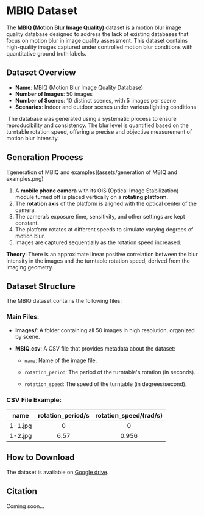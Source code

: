 # MBIQ Dataset

The **MBIQ (Motion Blur Image Quality)** dataset is a motion blur image quality database designed to address the lack of existing databases that focus on motion blur in image quality assessment. This dataset contains high-quality images captured under controlled motion blur conditions with quantitative ground truth labels.



##  Dataset Overview

- **Name**: MBIQ (Motion Blur Image Quality Database)
- **Number of Images**: 50 images
- **Number of Scenes**: 10 distinct scenes, with 5 images per scene
- **Scenarios**: Indoor and outdoor scenes under various lighting conditions

​	The database was generated using a systematic process to ensure reproducibility and consistency. The blur level is quantified based on the turntable rotation speed, offering a precise and objective measurement of motion blur intensity.



## Generation Process

![generation of MBIQ and examples](assets/generation of MBIQ and examples.png)

1. A **mobile phone camera** with its OIS (Optical Image Stabilization) module turned off is placed vertically on a **rotating platform**.
2. The **rotation axis** of the platform is aligned with the optical center of the camera.
3. The camera’s exposure time, sensitivity, and other settings are kept constant.
4. The platform rotates at different speeds to simulate varying degrees of motion blur.
5. Images are captured sequentially as the rotation speed increased.

**Theory**: There is an approximate linear positive correlation between the blur intensity in the images and the turntable rotation speed, derived from the imaging geometry.



## Dataset Structure

The MBIQ dataset contains the following files:

### Main Files:

- **Images/**: A folder containing all 50 images in high resolution, organized by scene.

- **MBIQ.csv**: A CSV file that provides metadata about the dataset:
  - `name`: Name of the image file.

  - `rotation_period`: The period of the turntable's rotation (in seconds).
  - `rotation_speed`: The speed of the turntable (in degrees/second).

### CSV File Example:

|  name   | rotation_period/s | rotation_speed/(rad/s) |
| :-----: | :---------------: | :--------------------: |
| 1-1.jpg |         0         |           0            |
| 1-2.jpg |       6.57        |         0.956          |



## How to Download

The dataset is available on [Google drive](https://drive.google.com/file/d/1VN705SxvaZPMXVJDI0VXGgFZ4ffl2UKO/view?usp=sharing).



## Citation

Coming soon...

